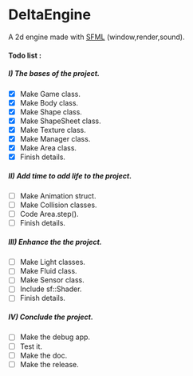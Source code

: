 # DeltaEngine
A 2d engine made with [SFML](https://www.sfml-dev.org/) (window,render,sound).

#### Todo list :
##### I) The bases of the project.
- [x] Make Game class.
- [x] Make Body class.
- [x] Make Shape class.
- [x] Make ShapeSheet class.
- [x] Make Texture class.
- [x] Make Manager class.
- [x] Make Area class.
- [x] Finish details.
##### II) Add time to add life to the project.
- [ ] Make Animation struct.
- [ ] Make Collision classes.
- [ ] Code Area.step().
- [ ] Finish details.
##### III) Enhance the the project.
- [ ] Make Light classes.
- [ ] Make Fluid class.
- [ ] Make Sensor class.
- [ ] Include sf::Shader.
- [ ] Finish details.
##### IV) Conclude the project.
- [ ] Make the debug app.
- [ ] Test it.
- [ ] Make the doc.
- [ ] Make the release.